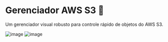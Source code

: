 # Gerenciador AWS S3 🚀
Um gerenciador visual robusto para controle rápido de objetos do AWS S3.

![image](https://github.com/user-attachments/assets/75c048fc-76fe-47bd-b931-04d89b3967bd)
![image](https://github.com/user-attachments/assets/a06afe03-cb77-4069-8e4e-9aca2b1b998b)
